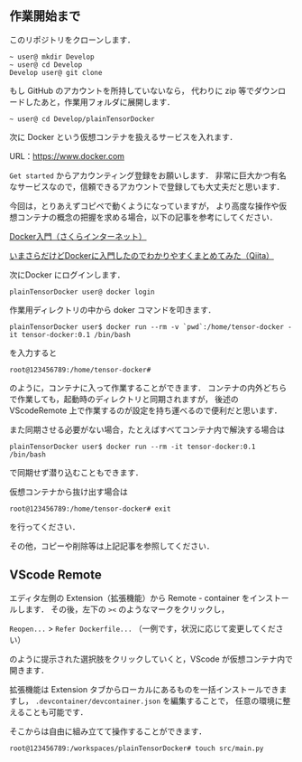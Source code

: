 
## 作業開始まで

このリポジトリをクローンします．

```
~ user@ mkdir Develop
~ user@ cd Develop
Develop user@ git clone 
```

もし GitHub のアカウントを所持していないなら，
代わりに zip 等でダウンロードしたあと，作業用フォルダに展開します．

```
~ user@ cd Develop/plainTensorDocker
```

次に Docker という仮想コンテナを扱えるサービスを入れます．

URL：https://www.docker.com

`Get started` からアカウンティング登録をお願いします．
非常に巨大かつ有名なサービスなので，信頼できるアカウントで登録しても大丈夫だと思います．

今回は，とりあえずコピペで動くようになっていますが，
より高度な操作や仮想コンテナの概念の把握を求める場合，以下の記事を参考にしてください．

[Docker入門（さくらインターネット）](https://knowledge.sakura.ad.jp/13265/)

[いまさらだけどDockerに入門したのでわかりやすくまとめてみた（Qiita）](https://qiita.com/gold-kou/items/44860fbda1a34a001fc1)

次にDocker にログインします．

```
plainTensorDocker user@ docker login
```

作業用ディレクトリの中から doker コマンドを叩きます．

```terminal01
plainTensorDocker user$ docker run --rm -v `pwd`:/home/tensor-docker -it tensor-docker:0.1 /bin/bash
```

を入力すると

```
root@123456789:/home/tensor-docker#
```

のように，コンテナに入って作業することができます．
コンテナの内外どちらで作業しても，起動時のディレクトリと同期されますが，
後述の VScodeRemote 上で作業するのが設定を持ち運べるので便利だと思います．

また同期させる必要がない場合，たとえばすべてコンテナ内で解決する場合は

```
plainTensorDocker user$ docker run --rm -it tensor-docker:0.1 /bin/bash
```

で同期せず潜り込むこともできます．

仮想コンテナから抜け出す場合は

```
root@123456789:/home/tensor-docker# exit
```

を行ってください．

その他，コピーや削除等は上記記事を参照してください．

## VScode Remote

エディタ左側の Extension（拡張機能）から Remote - container をインストールします．
その後，左下の `><` のようなマークをクリックし，

`Reopen...` > `Refer Dockerfile...` （一例です，状況に応じて変更してください）

のように提示された選択肢をクリックしていくと，VScode が仮想コンテナ内で開きます．

拡張機能は Extension タブからローカルにあるものを一括インストールできますし，
`.devcontainer/devcontainer.json` を編集することで，
任意の環境に整えることも可能です．

そこからは自由に組み立てて操作することができます．

```
root@123456789:/workspaces/plainTensorDocker# touch src/main.py
```
